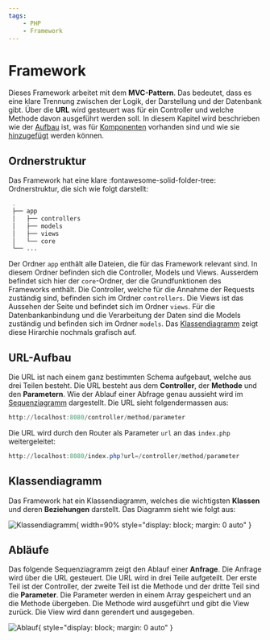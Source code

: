 ```yaml
---
tags:
    - PHP
    - Framework
---
```


# Framework

Dieses Framework arbeitet mit dem **MVC-Pattern**. Das bedeutet, dass es eine klare Trennung zwischen der Logik, der Darstellung und der Datenbank gibt. Über die **URL** wird gesteuert was für ein Controller und welche Methode davon ausgeführt werden soll. In diesem Kapitel wird beschrieben wie der [Aufbau](#ordnerstruktur) ist, was für [Komponenten](#klassendiagramm) vorhanden sind und wie sie [hinzugefügt](Hinzuf%C3%BCgen.md) werden können.

## Ordnerstruktur

Das Framework hat eine klare :fontawesome-solid-folder-tree: Ordnerstruktur, die sich wie folgt darstellt:

```php title="Ordnerstruktur"
 .
 ├── app
 │   ├── controllers
 │   ├── models
 │   ├── views
 │   └── core
 └── ...
```

Der Ordner `app` enthält alle Dateien, die für das Framework relevant sind. In diesem Ordner befinden sich die Controller, Models und Views. Ausserdem befindet sich hier der `core`-Ordner, der die Grundfunktionen des Frameworks enthält. Die Controller, welche für die Annahme der Requests zuständig sind, befinden sich im Ordner `controllers`. Die Views ist das Aussehen der Seite und befindet sich im Ordner `views`. Für die Datenbankanbindung und die Verarbeitung der Daten sind die Models zuständig und befinden sich im Ordner `models`. Das [Klassendiagramm](#klassendiagramm) zeigt diese Hirarchie nochmals grafisch auf.

## URL-Aufbau

Die URL ist nach einem ganz bestimmten Schema aufgebaut, welche aus drei Teilen besteht. Die URL besteht aus dem **Controller**, der **Methode** und den **Parametern**. Wie der Ablauf einer Abfrage genau aussieht wird im [Sequenziagramm](#ablaufe) dargestellt. Die URL sieht folgendermassen aus:

```powershell title="URL-Aufbau"
http://localhost:8080/controller/method/parameter
```

Die URL wird durch den Router als Parameter `url` an das `index.php` weitergeleitet:

```powershell
http://localhost:8080/index.php?url=/controller/method/parameter
```

## Klassendiagramm

Das Framework hat ein Klassendiagramm, welches die wichtigsten **Klassen** und deren **Beziehungen** darstellt. Das Diagramm sieht wie folgt aus:

![Klassendiagramm](https://www.plantuml.com/plantuml/svg/ZLJ1Yjim4BthAmQl8Gw93xlGGijks98U2gNGItCfPHdBqqHKbeoaR3Sj-VUEb6ni9-wsEacQDvhtvWswzm5Ts3OQieyQlITJArmxR9fC11KqmTcrsAYQW9esxA2XfYBdXMXH_i0rGRQqZZBuBO2NZ8dmhcsFvxYkG5eJdDMQ7Bm57vmoQxY3R6CRodgmXiB6rWE8CZKzzJ4jCY7F67GETmpv-asSmZDuUE1QdBwLePYUxalG5klbYKLnICwtJa_vgKUhwZFifqJbtxZFYKunVIQKmdlHwqLNTT2ILCJMf8kZsBo9fuio1-HAqSyJy94FywF-lCQ0gGk3pBtO3mnwfk27FdrW0u2U0Zlz5w8pI0uKkK66ti5aSi5m1XArBF9VkD7N3BcUGzhVnFqPgtvVq2rjqwBP_H-3aRg1V2XUq9twov9lRzzpbohqj5WCz3E7GQNAeUdchnT8tem5fDNMZGLgyjAfDYXhni8xmfYcJEXTjav9ujllR7cuxDWNVzQOvCdWyQ7-E3L9_bBRRNscFPh68IXMywkRLszULpI5nQ87I6r_4P59TAKyc9YD89dB15RaAdvgQzPaHFmOodBHSpf2UhwNa4mJQJ8ZCeeMMJSisI4VBnEZsYuliU-EKUtbCmC1Gjpp5FAl-0S0 "Klassendiagramm"){ width=90% style="display: block; margin: 0 auto" }

## Abläufe

Das folgende Sequenziagramm zeigt den Ablauf einer **Anfrage**. Die Anfrage wird über die URL gesteuert. Die URL wird in drei Teile aufgeteilt. Der erste Teil ist der Controller, der zweite Teil ist die Methode und der dritte Teil sind die **Parameter**. Die Parameter werden in einem Array gespeichert und an die Methode übergeben. Die Methode wird ausgeführt und gibt die View zurück. Die View wird dann gerendert und ausgegeben.

![Ablauf](https://www.plantuml.com/plantuml/svg/RL91RW8n3Bpd5HQ7NX0VwA5YrIj8NDehCXklY9HDLbwd5V_X6RtniPfi15aW9tiyOq_Yh4T1bjHxM3G7ZwbR677YwPwQGGckTGC6WMOOPlbd3CBHU-8Pl8sM_0pvTlHhZCfXzN7j0k-mtxSnZCAf5OEjk1yKoWDgsdAfJ6qqqXTxmoI90pJCU8BU2UoGiISX3iyg7z5M_a1FeTpHYLdbnAEGHY7poxpDvMm5B8NwlgLM8IyTR4cEqPfv9qSmuNGJFNegTT0TSEgAdugaalpAXPt3b-QdNJohhnkPn3cwQU4D3jHT_Xxxv0sMs9Wr1Qk_vXy0 "Ablauf"){ style="display: block; margin: 0 auto" }

